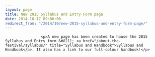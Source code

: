 ```yaml
---
layout: page
title: New 2015 Syllabus and Entry Form page
date: 2014-10-17 09:00:00
redirect_from: "/2014/10/new-2015-syllabus-and-entry-form-page/"
---
```

<section>

                    
                    <p>A new page has been created to house the 2015 Syllabus and Entry form &#8211; <a href="/about-the-festival/syllabus/" title="Syllabus and Handbook">Syllabus and Handbook</a>. It also has a link to our full-colour handbook!</p>

                
</section>
